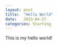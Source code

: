 ```yaml
---
layout: post
title:  "Hello World"
date:   2015-04-27  
categories: Starting
---
```

This is my hello world!

